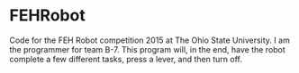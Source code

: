 # FEHRobot
Code for the FEH Robot competition 2015 at The Ohio State University. I am the programmer for team B-7.
This program will, in the end, have the robot complete a few different tasks, press a lever, and then turn off.
